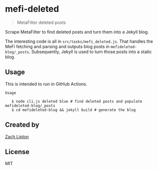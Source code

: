 # mefi-deleted
> MetaFilter deleted posts

Scrape MetaFilter to find deleted posts and turn them into a Jekyll blog.

The interesting code is all in `src/tasks/mefi_deleted.js`. That handles the 
MeFi fetching and parsing and outputs blog posts in `mefideleted-blog/_posts`.
Subsequently, Jekyll is used to turn those posts into a static blog.

## Usage

This is intended to run in GitHub Actions.

```
Usage

   $ node cli.js deleted blue # find deleted posts and populate mefideleted-blog/_posts
   $ cd mefideleted-blog && jekyll build # generate the blog
```

## Created by
[Zach Lipton](https://github.com/zachlipton)

## License
MIT 
